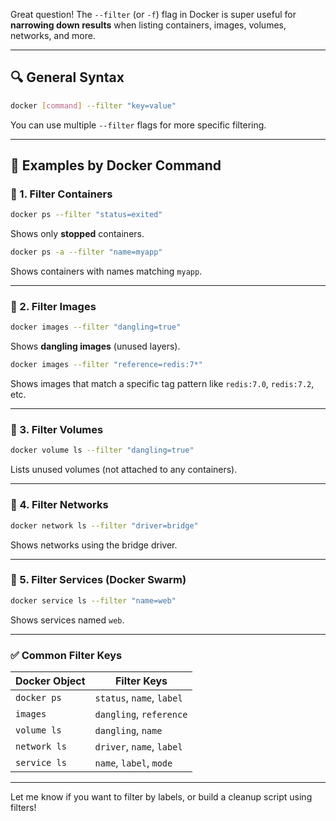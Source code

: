 Great question! The `--filter` (or `-f`) flag in Docker is super useful for **narrowing down results** when listing containers, images, volumes, networks, and more.

---

## 🔍 General Syntax

```bash
docker [command] --filter "key=value"
```

You can use multiple `--filter` flags for more specific filtering.

---

## 🔧 Examples by Docker Command

### 🔹 1. **Filter Containers**

```bash
docker ps --filter "status=exited"
```

Shows only **stopped** containers.

```bash
docker ps -a --filter "name=myapp"
```

Shows containers with names matching `myapp`.

---

### 🔹 2. **Filter Images**

```bash
docker images --filter "dangling=true"
```

Shows **dangling images** (unused layers).

```bash
docker images --filter "reference=redis:7*"
```

Shows images that match a specific tag pattern like `redis:7.0`, `redis:7.2`, etc.

---

### 🔹 3. **Filter Volumes**

```bash
docker volume ls --filter "dangling=true"
```

Lists unused volumes (not attached to any containers).

---

### 🔹 4. **Filter Networks**

```bash
docker network ls --filter "driver=bridge"
```

Shows networks using the bridge driver.

---

### 🔹 5. **Filter Services (Docker Swarm)**

```bash
docker service ls --filter "name=web"
```

Shows services named `web`.

---

### ✅ Common Filter Keys

| Docker Object | Filter Keys                  |
|---------------|------------------------------|
| `docker ps`   | `status`, `name`, `label`    |
| `images`      | `dangling`, `reference`      |
| `volume ls`   | `dangling`, `name`           |
| `network ls`  | `driver`, `name`, `label`    |
| `service ls`  | `name`, `label`, `mode`      |

---

Let me know if you want to filter by labels, or build a cleanup script using filters!
